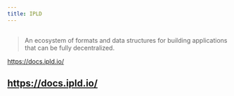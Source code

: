 ```yaml
---
title: IPLD
---
```


## 
> An ecosystem of formats and data structures for building applications that can be fully decentralized.

https://docs.ipld.io/
## https://docs.ipld.io/
